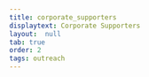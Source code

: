 ```yaml
---
title: corporate_supporters
displaytext: Corporate Supporters
layout:  null
tab: true
order: 2
tags: outreach
---
```



